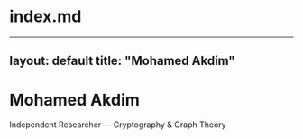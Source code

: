 # index.md
---
layout: default
title: "Mohamed Akdim"
---

# Mohamed Akdim
Independent Researcher — Cryptography & Graph Theory
